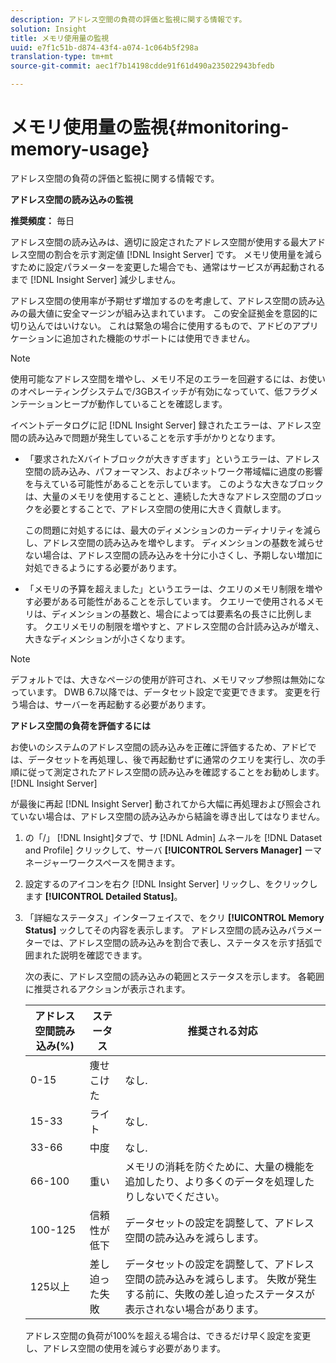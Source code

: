 ```yaml
---
description: アドレス空間の負荷の評価と監視に関する情報です。
solution: Insight
title: メモリ使用量の監視
uuid: e7f1c51b-d874-43f4-a074-1c064b5f298a
translation-type: tm+mt
source-git-commit: aec1f7b14198cdde91f61d490a235022943bfedb

---
```



# メモリ使用量の監視{#monitoring-memory-usage}

アドレス空間の負荷の評価と監視に関する情報です。

**アドレス空間の読み込みの監視**

**推奨頻度：** 毎日

アドレス空間の読み込みは、適切に設定されたアドレス空間が使用する最大アドレス空間の割合を示す測定値 [!DNL Insight Server] です。 メモリ使用量を減らすために設定パラメーターを変更した場合でも、通常はサービスが再起動されるまで [!DNL Insight Server] 減少しません。

アドレス空間の使用率が予期せず増加するのを考慮して、アドレス空間の読み込みの最大値に安全マージンが組み込まれています。 この安全証拠金を意図的に切り込んではいけない。 これは緊急の場合に使用するもので、アドビのアプリケーションに追加された機能のサポートには使用できません。

>[!NOTE]
>
>使用可能なアドレス空間を増やし、メモリ不足のエラーを回避するには、お使いのオペレーティングシステムで/3GBスイッチが有効になっていて、低フラグメンテーションヒープが動作していることを確認します。

イベントデータログに記 [!DNL Insight Server] 録されたエラーは、アドレス空間の読み込みで問題が発生していることを示す手がかりとなります。

* 「要求されたXバイトブロックが大きすぎます」というエラーは、アドレス空間の読み込み、パフォーマンス、およびネットワーク帯域幅に過度の影響を与えている可能性があることを示しています。 このような大きなブロックは、大量のメモリを使用することと、連続した大きなアドレス空間のブロックを必要とすることで、アドレス空間の使用に大きく貢献します。

   この問題に対処するには、最大のディメンションのカーディナリティを減らし、アドレス空間の読み込みを増やします。 ディメンションの基数を減らせない場合は、アドレス空間の読み込みを十分に小さくし、予期しない増加に対処できるようにする必要があります。
* 「メモリの予算を超えました」というエラーは、クエリのメモリ制限を増やす必要がある可能性があることを示しています。 クエリーで使用されるメモリは、ディメンションの基数と、場合によっては要素名の長さに比例します。 クエリメモリの制限を増やすと、アドレス空間の合計読み込みが増え、大きなディメンションが小さくなります。

>[!NOTE]
>
>デフォルトでは、大きなページの使用が許可され、メモリマップ参照は無効になっています。 DWB 6.7以降では、データセット設定で変更できます。 変更を行う場合は、サーバーを再起動する必要があります。

**アドレス空間の負荷を評価するには**

お使いのシステムのアドレス空間の読み込みを正確に評価するため、アドビでは、データセットを再処理し、後で再起動せずに通常のクエリを実行し、次の手順に従って測定されたアドレス空間の読み込みを確認することをお勧めします。 [!DNL Insight Server]

が最後に再起 [!DNL Insight Server] 動されてから大幅に再処理および照会されていない場合は、アドレス空間の読み込みから結論を導き出してはなりません。

1. の「/」 [!DNL Insight]タブで、サ [!DNL Admin] ムネールを [!DNL Dataset and Profile] クリックして、サーバ **[!UICONTROL Servers Manager]** ーマネージャーワークスペースを開きます。
1. 設定するのアイコンを右ク [!DNL Insight Server] リックし、をクリックします **[!UICONTROL Detailed Status]**。
1. 「詳細なステータス」インターフェイスで、をクリ **[!UICONTROL Memory Status]** ックしてその内容を表示します。 アドレス空間の読み込みパラメーターでは、アドレス空間の読み込みを割合で表し、ステータスを示す括弧で囲まれた説明を確認できます。

   次の表に、アドレス空間の読み込みの範囲とステータスを示します。 各範囲に推奨されるアクションが表示されます。

   | アドレス空間読み込み(%) | ステータス | 推奨される対応 |
   |---|---|---|
   | 0-15 | 痩せこけた | なし. |
   | 15-33 | ライト | なし. |
   | 33-66 | 中度 | なし. |
   | 66-100 | 重い | メモリの消耗を防ぐために、大量の機能を追加したり、より多くのデータを処理したりしないでください。 |
   | 100-125 | 信頼性が低下 | データセットの設定を調整して、アドレス空間の読み込みを減らします。 |
   | 125以上 | 差し迫った失敗 | データセットの設定を調整して、アドレス空間の読み込みを減らします。 失敗が発生する前に、失敗の差し迫ったステータスが表示されない場合があります。 |

   アドレス空間の負荷が100%を超える場合は、できるだけ早く設定を変更し、アドレス空間の使用を減らす必要があります。

